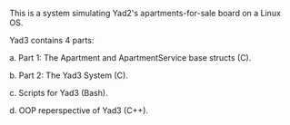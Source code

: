 This is a system simulating Yad2's apartments-for-sale board on a Linux OS.

Yad3 contains 4 parts:

a.       Part 1: The Apartment and ApartmentService base structs (C).

b.       Part 2: The Yad3 System (C).

c.       Scripts for Yad3 (Bash).

d.       OOP reperspective of Yad3 (C++).
